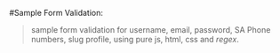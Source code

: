 #Sample Form Validation:

> sample form validation for username, email, password, SA Phone numbers, slug profile, using pure js, html, css and _regex_.
